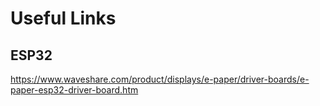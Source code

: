 # Useful Links
## ESP32
https://www.waveshare.com/product/displays/e-paper/driver-boards/e-paper-esp32-driver-board.htm
